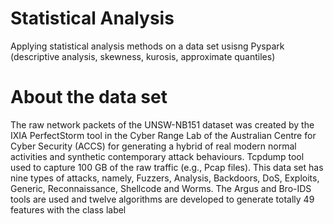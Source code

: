 # Statistical Analysis
Applying statistical analysis methods on a data set usisng Pyspark (descriptive analysis, skewness, kurosis, approximate quantiles)

# About the data set 
The raw network packets of the UNSW-NB151 dataset was created by the IXIA PerfectStorm tool in the Cyber Range Lab of the Australian Centre for Cyber Security (ACCS) for generating a hybrid of real modern normal activities and synthetic contemporary attack behaviours. Tcpdump tool used to capture 100 GB of the raw traffic (e.g., Pcap files). This data set has nine types of attacks, namely, Fuzzers, Analysis, Backdoors, DoS, Exploits, Generic, Reconnaissance, Shellcode and Worms. The Argus and Bro-IDS tools are used and twelve algorithms are developed to generate totally 49 features with the class label
